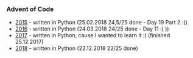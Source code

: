 ### Advent of Code

- [2015](2015) - written in Python (25.02.2018 24,5/25 done - Day 19 Part 2 :()
- [2016](2016) - written in Python (24.03.2018 24/25 done - Day 11 :( ))
- [2017](2017) - written in Python, cause I wanted to learn it :) (finished 25.12.2017)
- [2018](2018) - written in Python (22.12.2018 22/25 done)
